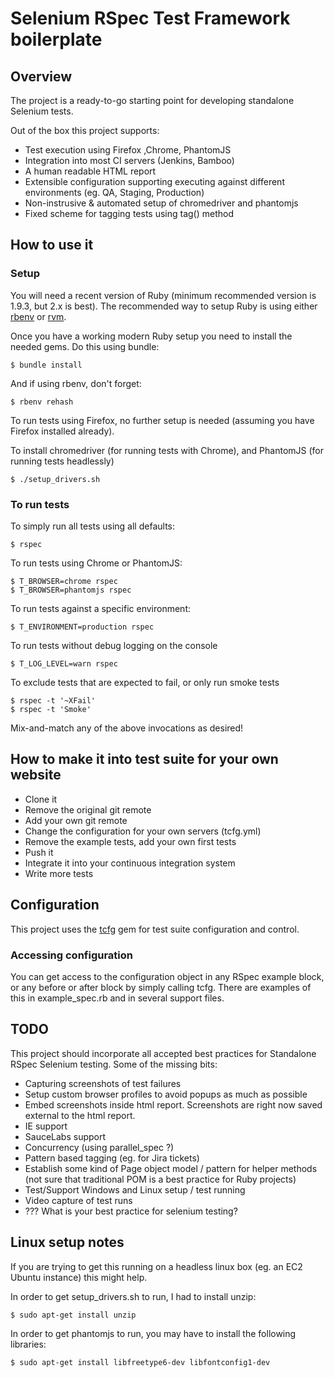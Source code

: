 Selenium RSpec Test Framework boilerplate
=========================================

Overview
--------
The project is a ready-to-go starting point for developing standalone Selenium tests.

Out of the box this project supports:

* Test execution using Firefox ,Chrome, PhantomJS
* Integration into most CI servers (Jenkins, Bamboo)
* A human readable HTML report
* Extensible configuration supporting executing against different environments (eg. QA, Staging, Production)
* Non-instrusive & automated setup of chromedriver and phantomjs
* Fixed scheme for tagging tests using tag() method


How to use it
-------------

### Setup

You will need a recent version of Ruby (minimum recommended version is 1.9.3, but 2.x is best). The recommended way to setup Ruby is using either [rbenv](https://github.com/sstephenson/rbenv) or [rvm](https://rvm.io/).

Once you have a working modern Ruby setup you need to install the needed gems. Do this using bundle:

    $ bundle install

And if using rbenv, don't forget:

    $ rbenv rehash

To run tests using Firefox, no further setup is needed (assuming you have Firefox installed already).

To install chromedriver (for running tests with Chrome), and PhantomJS (for running tests headlessly)

    $ ./setup_drivers.sh


### To run tests

To simply run all tests using all defaults:

    $ rspec

To run tests using Chrome or PhantomJS:

    $ T_BROWSER=chrome rspec
    $ T_BROWSER=phantomjs rspec

To run tests against a specific environment:

    $ T_ENVIRONMENT=production rspec

To run tests without debug logging on the console

    $ T_LOG_LEVEL=warn rspec


To exclude tests that are expected to fail, or only run smoke tests

    $ rspec -t '~XFail'
    $ rspec -t 'Smoke'

Mix-and-match any of the above invocations as desired!

How to make it into test suite for your own website
---------------------------------------------------

* Clone it
* Remove the original git remote
* Add your own git remote
* Change the configuration for your own servers (tcfg.yml)
* Remove the example tests, add your own first tests
* Push it
* Integrate it into your continuous integration system
* Write more tests


Configuration
-------------

This project uses the [tcfg](https://github.com/rschultheis/tcfg) gem for test suite configuration and control.

### Accessing configuration

You can get access to the configuration object in any RSpec example block, or any before or after block by simply calling tcfg.
There are examples of this in example_spec.rb and in several support files.


TODO
----
This project should incorporate all accepted best practices for Standalone RSpec Selenium testing.
Some of the missing bits:

* Capturing screenshots of test failures
* Setup custom browser profiles to avoid popups as much as possible
* Embed screenshots inside html report.  Screenshots are right now saved external to the html report.
* IE support
* SauceLabs support
* Concurrency (using parallel_spec ?)
* Pattern based tagging (eg. for Jira tickets)
* Establish some kind of Page object model / pattern for helper methods (not sure that traditional POM is a best practice for Ruby projects)
* Test/Support Windows and Linux setup / test running
* Video capture of test runs
* ??? What is your best practice for selenium testing?


Linux setup notes
------------------
If you are trying to get this running on a headless linux box (eg. an EC2 Ubuntu instance) this might help.

In order to get setup_drivers.sh to run, I had to install unzip:

    $ sudo apt-get install unzip

In order to get phantomjs to run, you may have to install the following libraries:

    $ sudo apt-get install libfreetype6-dev libfontconfig1-dev


